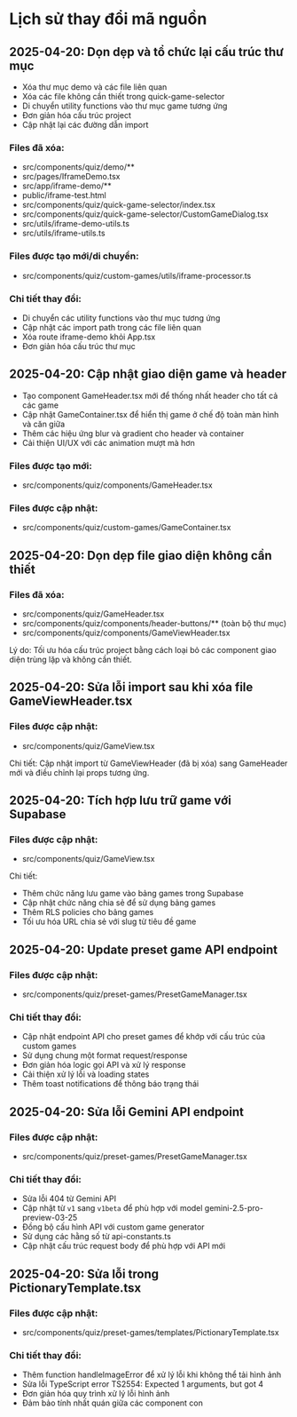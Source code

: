
# Lịch sử thay đổi mã nguồn

## 2025-04-20: Dọn dẹp và tổ chức lại cấu trúc thư mục
- Xóa thư mục demo và các file liên quan 
- Xóa các file không cần thiết trong quick-game-selector
- Di chuyển utility functions vào thư mục game tương ứng
- Đơn giản hóa cấu trúc project
- Cập nhật lại các đường dẫn import

### Files đã xóa:
- src/components/quiz/demo/**
- src/pages/IframeDemo.tsx
- src/app/iframe-demo/**
- public/iframe-test.html
- src/components/quiz/quick-game-selector/index.tsx
- src/components/quiz/quick-game-selector/CustomGameDialog.tsx
- src/utils/iframe-demo-utils.ts
- src/utils/iframe-utils.ts

### Files được tạo mới/di chuyển:
- src/components/quiz/custom-games/utils/iframe-processor.ts

### Chi tiết thay đổi:
- Di chuyển các utility functions vào thư mục tương ứng
- Cập nhật các import path trong các file liên quan
- Xóa route iframe-demo khỏi App.tsx
- Đơn giản hóa cấu trúc thư mục

## 2025-04-20: Cập nhật giao diện game và header
- Tạo component GameHeader.tsx mới để thống nhất header cho tất cả các game
- Cập nhật GameContainer.tsx để hiển thị game ở chế độ toàn màn hình và căn giữa
- Thêm các hiệu ứng blur và gradient cho header và container
- Cải thiện UI/UX với các animation mượt mà hơn

### Files được tạo mới:
- src/components/quiz/components/GameHeader.tsx

### Files được cập nhật:
- src/components/quiz/custom-games/GameContainer.tsx

## 2025-04-20: Dọn dẹp file giao diện không cần thiết

### Files đã xóa:
- src/components/quiz/GameHeader.tsx  
- src/components/quiz/components/header-buttons/** (toàn bộ thư mục)
- src/components/quiz/components/GameViewHeader.tsx

Lý do: Tối ưu hóa cấu trúc project bằng cách loại bỏ các component giao diện trùng lặp và không cần thiết.

## 2025-04-20: Sửa lỗi import sau khi xóa file GameViewHeader.tsx

### Files được cập nhật:
- src/components/quiz/GameView.tsx

Chi tiết: Cập nhật import từ GameViewHeader (đã bị xóa) sang GameHeader mới và điều chỉnh lại props tương ứng.

## 2025-04-20: Tích hợp lưu trữ game với Supabase

### Files được cập nhật:
- src/components/quiz/GameView.tsx

Chi tiết:
- Thêm chức năng lưu game vào bảng games trong Supabase
- Cập nhật chức năng chia sẻ để sử dụng bảng games
- Thêm RLS policies cho bảng games
- Tối ưu hóa URL chia sẻ với slug từ tiêu đề game

## 2025-04-20: Update preset game API endpoint

### Files được cập nhật:
- src/components/quiz/preset-games/PresetGameManager.tsx

### Chi tiết thay đổi:
- Cập nhật endpoint API cho preset games để khớp với cấu trúc của custom games
- Sử dụng chung một format request/response
- Đơn giản hóa logic gọi API và xử lý response
- Cải thiện xử lý lỗi và loading states
- Thêm toast notifications để thông báo trạng thái

## 2025-04-20: Sửa lỗi Gemini API endpoint

### Files được cập nhật:
- src/components/quiz/preset-games/PresetGameManager.tsx

### Chi tiết thay đổi:
- Sửa lỗi 404 từ Gemini API
- Cập nhật từ `v1` sang `v1beta` để phù hợp với model gemini-2.5-pro-preview-03-25
- Đồng bộ cấu hình API với custom game generator
- Sử dụng các hằng số từ api-constants.ts
- Cập nhật cấu trúc request body để phù hợp với API mới

## 2025-04-20: Sửa lỗi trong PictionaryTemplate.tsx

### Files được cập nhật:
- src/components/quiz/preset-games/templates/PictionaryTemplate.tsx

### Chi tiết thay đổi:
- Thêm function handleImageError để xử lý lỗi khi không thể tải hình ảnh
- Sửa lỗi TypeScript error TS2554: Expected 1 arguments, but got 4
- Đơn giản hóa quy trình xử lý lỗi hình ảnh
- Đảm bảo tính nhất quán giữa các component con
